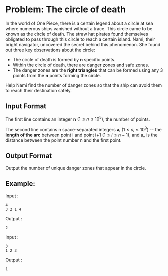 # Problem:  The circle of death


In the world of One Piece, there is a certain legend about a circle at sea where numerous ships vanished without a trace. This circle came to be known as the circle of death.
The straw hat pirates found themselves obligated to pass through this circle to reach a certain island.
Nami, their bright navigator, uncovered the secret behind this phenomenon.
She found out three key observations about the circle:
- The circle of death is formed by **n** specific points.
- Within the circle of death, there are danger zones and safe zones.
- The danger zones are the **right triangles** that can be formed using any 3 points from the **n** points forming the circle. 

Help Nami find the number of danger zones so that the ship can avoid them to reach their destination safely.

## Input Format

The first line contains an integer **n** $(1 ≤ n ≤10^5)$, the number of points.

The second line contains n space-separated integers **aᵢ**  $(1≤aᵢ≤10^9)$ -- the **length of the arc** between point i and point i+1 $(1≤i≤n−1)$, and aₙ is the distance between the point number n and the first point.

## Output Format
Output the number of unique danger zones that appear in the circle.

## Example:

Input :

```
4
3 2 1 4
```

Output :

```
2
```

Input :

```
3
1 2 3
```

Output :

```
1
```
